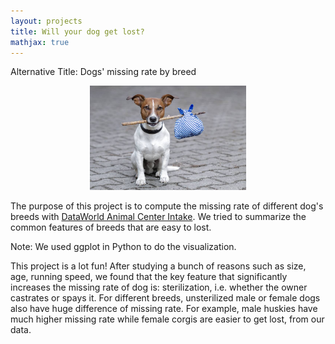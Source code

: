```yaml
---
layout: projects
title: Will your dog get lost?
mathjax: true
---
```


Alternative Title: Dogs' missing rate by breed

<div style="text-align: center"><img src="/images/lost_dog.jpg" width="250" /></div>

The purpose of this project is to compute the missing rate of different dog's breeds with [DataWorld Animal Center Intake](https://data.world/nickgott/austin-2011-animal-intake). We tried to summarize the common features of breeds that are easy to lost.

Note: We used ggplot in Python to do the visualization.

This project is a lot fun! After studying a bunch of reasons such as size, age, running speed, we found that the key feature that significantly increases the missing rate of dog is: sterilization, i.e. whether the owner castrates or spays it. For different breeds, unsterilized male or female dogs also have huge difference of missing rate. For example, male huskies have much higher missing rate while female corgis are easier to get lost, from our data.
